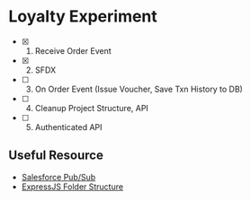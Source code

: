 # Loyalty Experiment

- [x] 1. Receive Order Event
- [x] 2. SFDX
- [ ] 3. On Order Event  (Issue Voucher, Save Txn History to DB)
- [ ] 4. Cleanup Project Structure, API
- [ ] 5. Authenticated API 

## Useful Resource

- [Salesforce Pub/Sub](https://jungleeforce.com/2021/11/11/connecting-to-salesforce-using-pub-sub-api-grpc/)
- [ExpressJS Folder Structure](https://www.codemzy.com/blog/nodejs-file-folder-structure)